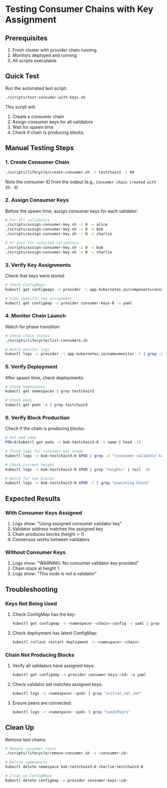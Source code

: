 # Testing Consumer Chains with Key Assignment

## Prerequisites

1. Fresh cluster with provider chain running
2. Monitors deployed and running
3. All scripts executable

## Quick Test

Run the automated test script:

```bash
./scripts/test-consumer-with-keys.sh
```

This script will:
1. Create a consumer chain
2. Assign consumer keys for all validators
3. Wait for spawn time
4. Check if chain is producing blocks

## Manual Testing Steps

### 1. Create Consumer Chain

```bash
./scripts/lifecycle/create-consumer.sh -c testchain3 -s 60
```

Note the consumer ID from the output (e.g., `Consumer chain created with ID: 0`)

### 2. Assign Consumer Keys

Before the spawn time, assign consumer keys for each validator:

```bash
# For all validators
./scripts/assign-consumer-key.sh -c 0 -v alice
./scripts/assign-consumer-key.sh -c 0 -v bob  
./scripts/assign-consumer-key.sh -c 0 -v charlie

# Or just for selected validators
./scripts/assign-consumer-key.sh -c 0 -v bob
./scripts/assign-consumer-key.sh -c 0 -v charlie
```

### 3. Verify Key Assignments

Check that keys were stored:

```bash
# Check ConfigMaps
kubectl get configmaps -n provider -l app.kubernetes.io/component=consumer-keys

# View specific key assignment
kubectl get configmap -n provider consumer-keys-0 -o yaml
```

### 4. Monitor Chain Launch

Watch for phase transition:

```bash
# Check chain status
./scripts/lifecycle/list-consumers.sh

# Watch monitor logs
kubectl logs -n provider -l app.kubernetes.io/name=monitor -f | grep -E "(testchain3|consensus_key)"
```

### 5. Verify Deployment

After spawn time, check deployments:

```bash
# Check namespaces
kubectl get namespaces | grep testchain3

# Check pods
kubectl get pods -A | grep testchain3
```

### 6. Verify Block Production

Check if the chain is producing blocks:

```bash
# Get pod name
POD=$(kubectl get pods -n bob-testchain3-0 -o name | head -1)

# Check logs for consumer key usage
kubectl logs -n bob-testchain3-0 $POD | grep -E "(consumer validator key|validator address)"

# Check current height
kubectl logs -n bob-testchain3-0 $POD | grep "height=" | tail -10

# Watch for new blocks
kubectl logs -n bob-testchain3-0 $POD -f | grep "executing block"
```

## Expected Results

### With Consumer Keys Assigned

1. Logs show: "Using assigned consumer validator key"
2. Validator address matches the assigned key
3. Chain produces blocks (height > 1)
4. Consensus works between validators

### Without Consumer Keys

1. Logs show: "WARNING: No consumer validator key provided"
2. Chain stuck at height 1
3. Logs show: "This node is not a validator"

## Troubleshooting

### Keys Not Being Used

1. Check ConfigMap has the key:
   ```bash
   kubectl get configmap -n <namespace> <chain>-config -o yaml | grep priv_validator_key
   ```

2. Check deployment has latest ConfigMap:
   ```bash
   kubectl rollout restart deployment -n <namespace> <chain>
   ```

### Chain Not Producing Blocks

1. Verify all validators have assigned keys:
   ```bash
   kubectl get configmap -n provider consumer-keys-<id> -o yaml
   ```

2. Check validator set matches assigned keys:
   ```bash
   kubectl logs -n <namespace> <pod> | grep "initial_val_set"
   ```

3. Ensure peers are connected:
   ```bash
   kubectl logs -n <namespace> <pod> | grep "numInPeers"
   ```

## Clean Up

Remove test chains:

```bash
# Remove consumer chain
./scripts/lifecycle/remove-consumer.sh -c <consumer-id>

# Delete namespaces
kubectl delete namespace bob-testchain3-0 charlie-testchain3-0

# Clean up ConfigMaps
kubectl delete configmap -n provider consumer-keys-<id>
```